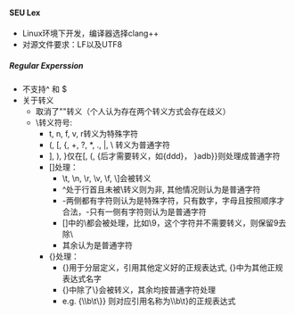 #### SEU Lex
- Linux环境下开发，编译器选择clang++
- 对源文件要求：LF以及UTF8
##### Regular Experssion
- 不支持^ 和 $
- 关于转义
    - 取消了""转义（个人认为存在两个转义方式会存在歧义）
    - \转义符号: 
        - t, n, f, v, r转义为特殊字符
        - (, [, {, +, ?, *, ., |, \ 转义为普通字符
        - ], ), }仅在[, (, {后才需要转义，如\{ddd}， }adb}}则处理成普通字符
        - []处理：
            - \t, \n, \r, \v, \f, \\]会被转义
            - ^处于行首且未被\转义则为非, 其他情况则认为是普通字符
            - -两侧都有字符则认为是特殊字符，只有数字，字母且按照顺序才合法，-只有一侧有字符则认为是普通字符
            - []中的\都会被处理，比如\9，这个字符并不需要转义，则保留9去除\
            - 其余认为是普通字符
        - {}处理：
            - {}用于分层定义，引用其他定义好的正规表达式, {}中为其他正规表达式名字
            - {}中除了\\}会被转义，其余均按普通字符处理
            - e.g. {\\\\b\t\\}} 则对应引用名称为\\\\b\t}的正规表达式